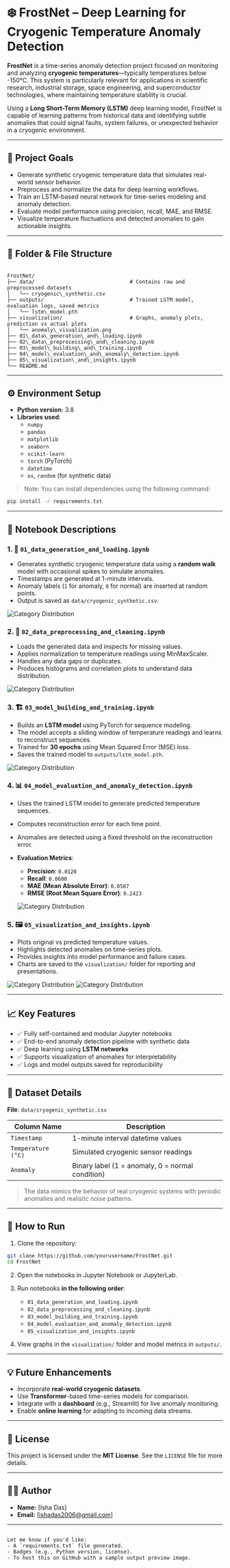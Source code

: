 # ❄️ FrostNet – Deep Learning for Cryogenic Temperature Anomaly Detection

**FrostNet** is a time-series anomaly detection project focused on monitoring and analyzing **cryogenic temperatures**—typically temperatures below -150°C. This system is particularly relevant for applications in scientific research, industrial storage, space engineering, and superconductor technologies, where maintaining temperature stability is crucial.

Using a **Long Short-Term Memory (LSTM)** deep learning model, FrostNet is capable of learning patterns from historical data and identifying subtle anomalies that could signal faults, system failures, or unexpected behavior in a cryogenic environment.

---

## 🧠 Project Goals

- Generate synthetic cryogenic temperature data that simulates real-world sensor behavior.
- Preprocess and normalize the data for deep learning workflows.
- Train an LSTM-based neural network for time-series modeling and anomaly detection.
- Evaluate model performance using precision, recall, MAE, and RMSE.
- Visualize temperature fluctuations and detected anomalies to gain actionable insights.

---

## 📁 Folder & File Structure

```

FrostNet/
├── data/                               # Contains raw and preprocessed datasets
│   └── cryogenic\_synthetic.csv
├── outputs/                            # Trained LSTM model, evaluation logs, saved metrics
│   └── lstm\_model.pth
├── visualization/                      # Graphs, anomaly plots, prediction vs actual plots
│   └── anomaly\_visualization.png
├── 01\_data\_generation\_and\_loading.ipynb
├── 02\_data\_preprocessing\_and\_cleaning.ipynb
├── 03\_model\_building\_and\_training.ipynb
├── 04\_model\_evaluation\_and\_anomaly\_detection.ipynb
├── 05\_visualization\_and\_insights.ipynb
└── README.md

````

---

## ⚙️ Environment Setup

- **Python version**: 3.8  
- **Libraries used**:
  - `numpy`
  - `pandas`
  - `matplotlib`
  - `seaborn`
  - `scikit-learn`
  - `torch` (PyTorch)
  - `datetime`
  - `os`, `random` (for synthetic data)

> Note: You can install dependencies using the following command:

```bash
pip install -r requirements.txt
````

---

## 📓 Notebook Descriptions

### 1. 📄 `01_data_generation_and_loading.ipynb`

* Generates synthetic cryogenic temperature data using a **random walk** model with occasional spikes to simulate anomalies.
* Timestamps are generated at 1-minute intervals.
* Anomaly labels (`1` for anomaly, `0` for normal) are inserted at random points.
* Output is saved as `data/cryogenic_synthetic.csv`.

![Category Distribution](visualizations/plotting%20raw%20data.jpg)

### 2. 🧼 `02_data_preprocessing_and_cleaning.ipynb`

* Loads the generated data and inspects for missing values.
* Applies normalization to temperature readings using MinMaxScaler.
* Handles any data gaps or duplicates.
* Produces histograms and correlation plots to understand data distribution.

![Category Distribution](visualizations/Comparison%20Graph%20-%20Before%20vs%20After%20Preprocessing.jpg)

### 3. 🏗️ `03_model_building_and_training.ipynb`

* Builds an **LSTM model** using PyTorch for sequence modeling.
* The model accepts a sliding window of temperature readings and learns to reconstruct sequences.
* Trained for **30 epochs** using Mean Squared Error (MSE) loss.
* Saves the trained model to `outputs/lstm_model.pth`.

![Category Distribution](visualizations/Plot%20Training%20and%20Testing%20Loss.jpg)

### 4. 📊 `04_model_evaluation_and_anomaly_detection.ipynb`

* Uses the trained LSTM model to generate predicted temperature sequences.
* Computes reconstruction error for each time point.
* Anomalies are detected using a fixed threshold on the reconstruction error.
* **Evaluation Metrics**:

  * **Precision**: `0.0120`
  * **Recall**: `0.0600`
  * **MAE (Mean Absolute Error)**: `0.0587`
  * **RMSE (Root Mean Square Error)**: `0.2423`

  ![Category Distribution](visualizations/Model%20Evaluation%20Metrics.jpg)

### 5. 🖼️ `05_visualization_and_insights.ipynb`

* Plots original vs predicted temperature values.
* Highlights detected anomalies on time-series plots.
* Provides insights into model performance and failure cases.
* Charts are saved to the `visualization/` folder for reporting and presentations.

![Category Distribution](visualizations/Detected%20Anomalies%20in%20Cryogenic%20Temperature.jpg)
![Category Distribution](visualizations/Cryogenic%20Temperature%20Over%20Time.jpg)

---

## 📈 Key Features

* ✅ Fully self-contained and modular Jupyter notebooks
* ✅ End-to-end anomaly detection pipeline with synthetic data
* ✅ Deep learning using **LSTM networks**
* ✅ Supports visualization of anomalies for interpretability
* ✅ Logs and model outputs saved for reproducibility

---

## 📂 Dataset Details

**File**: `data/cryogenic_synthetic.csv`

| Column Name        | Description                                      |
| ------------------ | ------------------------------------------------ |
| `Timestamp`        | 1-minute interval datetime values                |
| `Temperature (°C)` | Simulated cryogenic sensor readings              |
| `Anomaly`          | Binary label (1 = anomaly, 0 = normal condition) |

> The data mimics the behavior of real cryogenic systems with periodic anomalies and realistic noise patterns.

---

## 🚀 How to Run

1. Clone the repository:

```bash
git clone https://github.com/yourusername/FrostNet.git
cd FrostNet
```

2. Open the notebooks in Jupyter Notebook or JupyterLab.

3. Run notebooks **in the following order**:

   * `01_data_generation_and_loading.ipynb`
   * `02_data_preprocessing_and_cleaning.ipynb`
   * `03_model_building_and_training.ipynb`
   * `04_model_evaluation_and_anomaly_detection.ipynb`
   * `05_visualization_and_insights.ipynb`

4. View graphs in the `visualization/` folder and model metrics in `outputs/`.

---

## 💡 Future Enhancements

* Incorporate **real-world cryogenic datasets**.
* Use **Transformer**-based time-series models for comparison.
* Integrate with a **dashboard** (e.g., Streamlit) for live anomaly monitoring.
* Enable **online learning** for adapting to incoming data streams.

---

## 📜 License

This project is licensed under the **MIT License**. See the `LICENSE` file for more details.

---

## 👨‍💻 Author

- **Name:** [Isha Das]
- **Email:** [ishadas2006@gmail.com]

---

```

Let me know if you'd like:
- A `requirements.txt` file generated.
- Badges (e.g., Python version, license).
- To host this on GitHub with a sample output preview image.
```

